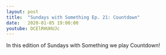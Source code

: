 ```yaml
---
layout: post
title:  "Sundays with Something Ep. 21: Countdown"
date:   2020-01-05 19:00:00
youtube: DCElRHUHUJc
---
```


In this edition of Sundays with Something we play Countdown!